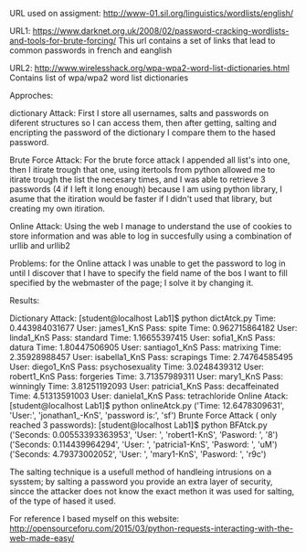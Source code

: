 URL used on assigment: http://www-01.sil.org/linguistics/wordlists/english/

URL1: https://www.darknet.org.uk/2008/02/password-cracking-wordlists-and-tools-for-brute-forcing/
    This url contains a set of links that lead to common passwords in french and eanglish

URL2: http://www.wirelesshack.org/wpa-wpa2-word-list-dictionaries.html
    Contains list of wpa/wpa2 word list dictionaries

Approches: 

dictionary Attack: First I store all usernames, salts and passwords on diferent structures so I can access them, then after getting, salting and encripting the password of the dictionary I compare them to the hased password.

Brute Force Attack: For the brute force attack I appended all list's into one, then I itirate trough that one, using itertools from python allowed me to itirate trough the list the necesary times, and I was able to retrieve 3 passwords (4 if I left it long enough) because I am using python library, I asume that the itiration would be faster if I didn't used that library, but creating my own itiration.

Online Attack: Using the web I manage to understand the use of cookies to store information and was able to log in succesfully using a combination of urllib and urllib2

Problems: for the Online attack I was unable to get the password to log in until I discover that I have to specify the field name of the bos I want to fill specified by the webmaster of the page; I solve it by changing it.

Results:

Dictionary Attack:
    [student@localhost Lab1]$ python dictAtck.py 
    Time: 0.443984031677 User:  james1_KnS Pass:  spite
    Time: 0.962715864182 User:  linda1_KnS Pass:  standard
    Time: 1.16655397415 User:  sofia1_KnS Pass:  datura
    Time: 1.80447506905 User:  santiago1_KnS Pass:  matrixing
    Time: 2.35928988457 User:  isabella1_KnS Pass:  scrapings
    Time: 2.74764585495 User:  diego1_KnS Pass:  psychosexuality
    Time: 3.0248439312 User:  robert1_KnS Pass:  forgeries
    Time: 3.71357989311 User:  mary1_KnS Pass:  winningly
    Time: 3.81251192093 User:  patricia1_KnS Pass:  decaffeinated
    Time: 4.51313591003 User:  daniela1_KnS Pass:  tetrachloride
Online Atack:
    [student@localhost Lab1]$ python onlineAtck.py 
    ('Time: 12.6478309631', 'User:', 'jonathan1_-KnS', 'password is:', 'sf')
Brunte Force Attack ( only reached 3 passwords):
    [student@localhost Lab1]$ python BFAtck.py 
    ('Seconds: 0.00553393363953', 'User: ', 'robert1-KnS', 'Pasword: ', '8')
    ('Seconds: 0.114439964294', 'User: ', 'patricia1-KnS', 'Pasword: ', 'uM')
    ('Seconds: 4.79373002052', 'User: ', 'mary1-KnS', 'Pasword: ', 'r9c')

The salting technique is a usefull method of handleing intrusions on a sysstem; by salting a password you provide an extra layer of security, sincce the attacker does not know the exact methon it was used for salting, of the type of hased it used.

For reference I based myself on this website: http://opensourceforu.com/2015/03/python-requests-interacting-with-the-web-made-easy/
